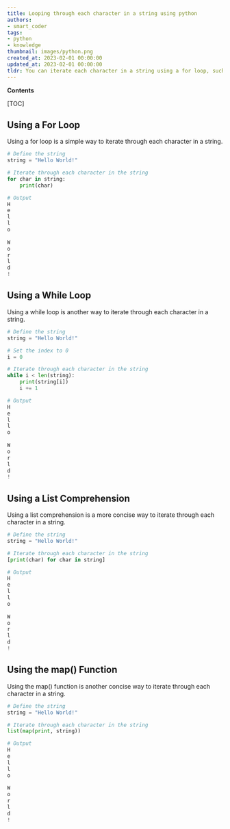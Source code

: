```yaml
---
title: Looping through each character in a string using python
authors:
- smart_coder
tags:
- python
- knowledge
thumbnail: images/python.png
created_at: 2023-02-01 00:00:00
updated_at: 2023-02-01 00:00:00
tldr: You can iterate each character in a string using a for loop, such as `for char in string`.
---
```


**Contents**

[TOC]

## Using a For Loop

Using a for loop is a simple way to iterate through each character in a string.

```python
# Define the string 
string = "Hello World!"

# Iterate through each character in the string
for char in string:
    print(char)

# Output
H
e
l
l
o
 
W
o
r
l
d
!
```

## Using a While Loop

Using a while loop is another way to iterate through each character in a string.

```python
# Define the string 
string = "Hello World!"

# Set the index to 0
i = 0

# Iterate through each character in the string
while i < len(string):
    print(string[i])
    i += 1

# Output
H
e
l
l
o
 
W
o
r
l
d
!
```

## Using a List Comprehension

Using a list comprehension is a more concise way to iterate through each character in a string.

```python
# Define the string 
string = "Hello World!"

# Iterate through each character in the string
[print(char) for char in string]

# Output
H
e
l
l
o
 
W
o
r
l
d
!
```

## Using the map() Function

Using the map() function is another concise way to iterate through each character in a string.

```python
# Define the string 
string = "Hello World!"

# Iterate through each character in the string
list(map(print, string))

# Output
H
e
l
l
o
 
W
o
r
l
d
!
```
